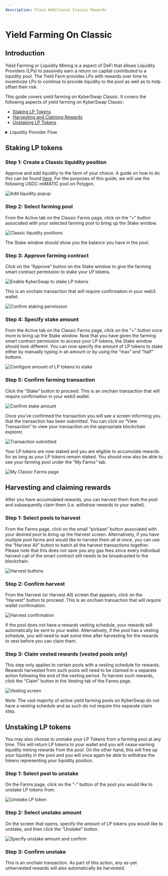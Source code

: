 ```yaml
---
description: Claim Additional Classic Rewards
---
```


# Yield Farming On Classic

## Introduction

Yield Farming or Liquidity Mining is a aspect of DeFi that allows Liquidity Providers (LPs) to passively earn a return on capital contributed to a liquidity pool. The Yield Farm provides LPs with rewards over time to incentivize LPs to continue to provide liquidity to the pool as well as to help offset their risk.&#x20;

This guide covers yield farming on KyberSwap Classic. It covers the following aspects of yield farming on KyberSwap Classic:

* [Staking LP Tokens](yield-farming-on-classic.md#staking-lp-tokens)
* [Harvesting and Claiming Rewards](yield-farming-on-classic.md#harvesting-and-claiming-rewards)
* [Unstaking LP Tokens](yield-farming-on-classic.md#unstaking-lp-tokens)

<details>

<summary>Liquidity Provider Flow</summary>

Still deciding on which solution suits you best?&#x20;

* **Overview**: [Earn Yield By Contributing Liquidity](../../../kyberswap-solutions/kyberswap-interface/user-guides/earn-yield-by-contributing-liquidity.md)
* **Detailed comparison**:  [Classic vs Elastic](../../classic-vs-elastic/)&#x20;

#### Next steps

1. [Connect Your Wallet](../../../kyberswap-solutions/kyberswap-interface/user-guides/connect-your-wallet.md)
2. [Switching Networks](../../../kyberswap-solutions/kyberswap-interface/user-guides/selecting-preferred-network.md)
3. [Classic Pool Creation ](classic-pool-creation.md)****
4. [Add Liquidity To An Existing Classic Pool ](add-liquidity-to-an-existing-classic-pool.md)
5. **Yield Farming On Classic** **<-**
6. [Removing Liquidity On Classic](removing-liquidity-on-classic.md)

</details>

## Staking LP tokens

### **Step 1**: Create a Classic liquidity position

Approve and add liquidity to the farm of your choice. A guide on how to do this can be found [here](add-liquidity-to-an-existing-classic-pool.md). For the purposes of this guide, we will use the following USDC-miMATIC pool on Polygon.

![Add liquidity popup](https://support.kyberswap.com/hc/article\_attachments/14434517571737)

### **Step 2**: Select farming pool

From the Active tab on the Classic Farms page, click on the “+” button associated with your selected farming pool to bring up the Stake window.

![Classic liquidity positions](https://support.kyberswap.com/hc/article\_attachments/14434517569817)

The Stake window should show you the balance you have in the pool.&#x20;

### Step 3: Approve farming contract

Click on the “Approve” button on the Stake window to give the farming smart contract permission to stake your LP tokens.

![Enable KyberSwap to stake LP tokens](https://support.kyberswap.com/hc/article\_attachments/14434565393177)

This is an onchain transaction that will require confirmation in your web3 wallet.

![Confirm staking permission](https://support.kyberswap.com/hc/article\_attachments/14434517763097)

### **Step 4**: Specify stake amount&#x20;

From the Active tab on the Classic Farms page, click on the “+” button once more to bring up the Stake window. Now that you have given the farming smart contract permission to access your LP tokens, the Stake window should look different. You can now specify the amount of LP tokens to stake either by manually typing in an amount or by using the “max” and “half” buttons.&#x20;

![Configure amount of LP tokens to stake](https://support.kyberswap.com/hc/article\_attachments/14434517918489)

### Step 5: Confirm farming transaction

Click the “Stake” button to proceed. This is an onchain transaction that will require confirmation in your web3 wallet.

![Confirm stake amount](https://support.kyberswap.com/hc/article\_attachments/14434565582361)

Once you’ve confirmed the transaction you will see a screen informing you that the transaction has been submitted. You can click on “View Transaction” to view your transaction on the appropriate blockchain explorer.

![Transaction submitted](https://support.kyberswap.com/hc/article\_attachments/14434518052761)

Your LP tokens are now staked and you are eligible to accumulate rewards for as long as your LP tokens remain staked. You should now also be able to see your farming pool under the “My Farms” tab.

![My Classic Farms page](https://support.kyberswap.com/hc/article\_attachments/14434565742105)

## Harvesting and claiming rewards

After you have accumulated rewards, you can harvest them from the pool and subsequently claim them (i.e. withdraw rewards to your wallet).

### **Step 1**: Select pools to harvest

From the Farms page, click on the small “pickaxe” button associated with your desired pool to bring up the Harvest screen. Alternatively, if you have multiple pool farms and would like to harvest them all at once, you can use the “Harvest All” button to batch all the harvest transactions together. Please note that this does not save you any gas fees since every individual harvest call of the smart contract still needs to be broadcasted to the blockchain.

![Harvest buttons](https://support.kyberswap.com/hc/article\_attachments/14434519637785)

### Step 2: Confirm harvest

From the Harvest (or Harvest All) screen that appears, click on the “Harvest” button to proceed. This is an onchain transaction that will require wallet confirmation.

![Harvest confirmation](https://support.kyberswap.com/hc/article\_attachments/14434519636889)

If the pool does not have a rewards vesting schedule, your rewards will automatically be sent to your wallet. Alternatively, if the pool has a vesting schedule, you will need to wait some time after harvesting for the rewards to vest before you can claim them.

### **Step 3**: Claim vested rewards **(vested pools only)**

This step only applies to certain pools with a vesting schedule for rewards. Rewards harvested from such pools will need to be claimed in a separate action following the end of the vesting period. To harvest such rewards, click the “Claim” button in the Vesting tab of the Farms page.

![Vesting screen](https://support.kyberswap.com/hc/article\_attachments/14434567415705)

Note: The vast majority of active yield farming pools on KyberSwap do not have a vesting schedule and as such do not require this separate claim step.

## Unstaking LP tokens

You may also choose to unstake your LP Tokens from a farming pool at any time. This will return LP tokens to your wallet and you will cease earning liquidity mining rewards from the pool. On the other hand, this will free up your liquidity in the pool and you will once again be able to withdraw the tokens representing your liquidity position.

### **Step 1**: Select pool to unstake

On the Farms page, click on the “-” button of the pool you would like to unstake LP tokens from.&#x20;

![Unstake LP token](https://support.kyberswap.com/hc/article\_attachments/14434566384409)

### Step 2: Select unstake amount

On the screen that opens, specify the amount of LP tokens you would like to unstake, and then click the “Unstake” button.&#x20;

![Specify unstake amount and confirm](https://support.kyberswap.com/hc/article\_attachments/14434566368793)

### Step 3: Confirm unstake

This is an onchain transaction. As part of this action, any as-yet unharvested rewards will also automatically be harvested.
